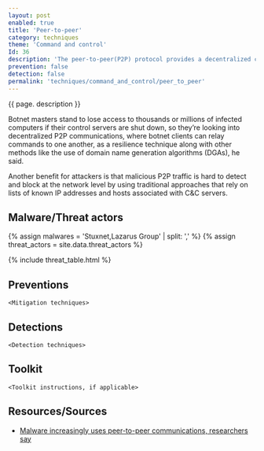 ```yaml
---
layout: post
enabled: true
title: 'Peer-to-peer'
category: techniques
theme: 'Command and control'
Id: 36
description: 'The peer-to-peer(P2P) protocol provides a decentralized command and control technique. A decentralized network allows botnet clients to relay commands to other bots and removes the need of a master server.'
prevention: false
detection: false
permalink: 'techniques/command_and_control/peer_to_peer'
---
```

{{ page. description }}

Botnet masters stand to lose access to thousands or millions of infected computers if their control servers are shut down, so they’re looking into decentralized P2P communications, where botnet clients can relay commands to one another, as a resilience technique along with other methods like the use of domain name generation algorithms (DGAs), he said.

Another benefit for attackers is that malicious P2P traffic is hard to detect and block at the network level by using traditional approaches that rely on lists of known IP addresses and hosts associated with C&C servers.

## Malware/Threat actors

<!-- Threat actors table -->
{% assign malwares = 'Stuxnet,Lazarus Group' | split: ',' %}
{% assign threat_actors = site.data.threat_actors %}

{% include threat_table.html %}

## Preventions

`<Mitigation techniques>`

## Detections

`<Detection techniques>`

## Toolkit

`<Toolkit instructions, if applicable>`

## Resources/Sources

* [Malware increasingly uses peer-to-peer communications, researchers say](https://www.pcworld.com/article/2040836/malware-increasingly-uses-peertopeer-communications-researchers-say.html)
